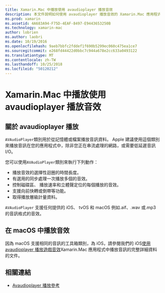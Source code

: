 ```yaml
---
title: Xamarin.Mac 中播放使用 avaudioplayer 播放音效
description: 本文件說明如何使用 avaudioplayer 播放音效的 Xamarin.Mac 應用程式中播放。 它討論 avaudioplayer 播放高的層級和更全面地探索它的其他文件的連結。
ms.prod: xamarin
ms.assetid: 4A683A94-F75D-4EAF-8497-E9443653250B
ms.technology: xamarin-mac
author: lobrien
ms.author: laobri
ms.date: 10/19/2016
ms.openlocfilehash: 9aeb7bbfc2fddef1f690b5299ec060c475ea1ce7
ms.sourcegitcommit: e268fd44422d0bbc7c944a678e2cc633a0493122
ms.translationtype: MT
ms.contentlocale: zh-TW
ms.lasthandoff: 10/25/2018
ms.locfileid: "50120212"
---
```

# <a name="playing-sound-with-avaudioplayer-in-xamarinmac"></a>Xamarin.Mac 中播放使用 avaudioplayer 播放音效

## <a name="about-the-avaudioplayer"></a>關於 avaudioplayer 播放

`AVAudioPlayer`類別用於從記憶體或檔案播放音訊資料。 Apple 建議使用這個類別來播放音訊在您的應用程式中，除非您正在串流處理的網路，或需要低延遲音訊 I/O。

您可以使用`AVAudioPlayer`類別來執行下列動作：

- 播放音效的選擇性迴圈的時間長度。
- 有選用的同步處理一次播放多個的音效。
- 控制磁碟區、 播放速率和立體聲定位的每個播放的音效。
- 支援向前快轉或倒帶等功能。
- 取得播放層級計量資料。

`AVAudioPlayer` 支援任何提供的 iOS、 tvOS 和 macOS 例如.aif、.wav 或.mp3 的音訊格式的音效。

## <a name="playing-sounds-in-macos"></a>在 macOS 中播放音效

因為 macOS 支援相同的音訊的工具箱類別，為 iOS，請參閱我們的 iOS[使用 avaudioplayer 播放遊戲音效](https://github.com/xamarin/recipes/tree/master/Recipes/ios/media/sound/avaudioplayer)Xamarin.Mac 應用程式中播放音訊的完整詳細資料的文件。

## <a name="related-links"></a>相關連結

- [Avaudioplayer 播放參考](https://developer.apple.com/documentation/avfoundation/avaudioplayer)
